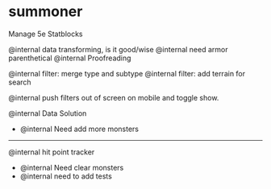# summoner

Manage 5e Statblocks

@internal data transforming, is it good/wise
@internal need armor parenthetical
@internal Proofreading

@internal filter: merge type and subtype
@internal filter: add terrain for search

@internal push filters out of screen on mobile and toggle show.

@internal Data Solution
  - @internal Need add more monsters

---

@internal hit point tracker

  - @internal Need clear monsters
  - @internal need to add tests

